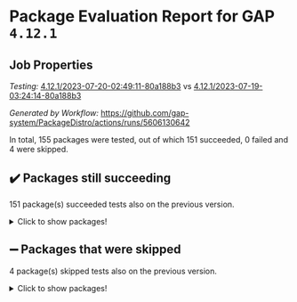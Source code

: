 # Package Evaluation Report for GAP `4.12.1`

## Job Properties

*Testing:* [4.12.1/2023-07-20-02:49:11-80a188b3](https://github.com/gap-system/PackageDistro/blob/data/reports/4.12.1/2023-07-20-02:49:11-80a188b3) vs [4.12.1/2023-07-19-03:24:14-80a188b3](https://github.com/gap-system/PackageDistro/blob/data/reports/4.12.1/2023-07-19-03:24:14-80a188b3)

*Generated by Workflow:* https://github.com/gap-system/PackageDistro/actions/runs/5606130642

In total, 155 packages were tested, out of which 151 succeeded, 0 failed and 4 were skipped.

## :heavy_check_mark: Packages still succeeding

151 package(s) succeeded tests also on the previous version.
<details><summary>Click to show packages!</summary>

- 4ti2interface 2023.02-04 [(success)](https://github.com/gap-system/PackageDistro/actions/runs/5606130642/jobs/10256150942)
- ace 5.6.2 [(success)](https://github.com/gap-system/PackageDistro/actions/runs/5606130642/jobs/10256151033)
- aclib 1.3.2 [(success)](https://github.com/gap-system/PackageDistro/actions/runs/5606130642/jobs/10256151107)
- agt 0.3.1 [(success)](https://github.com/gap-system/PackageDistro/actions/runs/5606130642/jobs/10256151177)
- alnuth 3.2.1 [(success)](https://github.com/gap-system/PackageDistro/actions/runs/5606130642/jobs/10256151251)
- anupq 3.3.0 [(success)](https://github.com/gap-system/PackageDistro/actions/runs/5606130642/jobs/10256151322)
- atlasrep 2.1.6 [(success)](https://github.com/gap-system/PackageDistro/actions/runs/5606130642/jobs/10256151400)
- autodoc 2023.06.19 [(success)](https://github.com/gap-system/PackageDistro/actions/runs/5606130642/jobs/10256151473)
- automata 1.15 [(success)](https://github.com/gap-system/PackageDistro/actions/runs/5606130642/jobs/10256151556)
- automgrp 1.3.2 [(success)](https://github.com/gap-system/PackageDistro/actions/runs/5606130642/jobs/10256151635)
- autpgrp 1.11 [(success)](https://github.com/gap-system/PackageDistro/actions/runs/5606130642/jobs/10256151714)
- cap 2023.07-06 [(success)](https://github.com/gap-system/PackageDistro/actions/runs/5606130642/jobs/10256151801)
- caratinterface 2.3.5 [(success)](https://github.com/gap-system/PackageDistro/actions/runs/5606130642/jobs/10256151866)
- cddinterface 2022.11.01 [(success)](https://github.com/gap-system/PackageDistro/actions/runs/5606130642/jobs/10256151938)
- circle 1.6.6 [(success)](https://github.com/gap-system/PackageDistro/actions/runs/5606130642/jobs/10256152002)
- classicpres 1.22 [(success)](https://github.com/gap-system/PackageDistro/actions/runs/5606130642/jobs/10256152073)
- cohomolo 1.6.11 [(success)](https://github.com/gap-system/PackageDistro/actions/runs/5606130642/jobs/10256152145)
- congruence 1.2.5 [(success)](https://github.com/gap-system/PackageDistro/actions/runs/5606130642/jobs/10256152218)
- corelg 1.56 [(success)](https://github.com/gap-system/PackageDistro/actions/runs/5606130642/jobs/10256152302)
- crime 1.6 [(success)](https://github.com/gap-system/PackageDistro/actions/runs/5606130642/jobs/10256152395)
- crisp 1.4.6 [(success)](https://github.com/gap-system/PackageDistro/actions/runs/5606130642/jobs/10256152467)
- crypting 0.10.4 [(success)](https://github.com/gap-system/PackageDistro/actions/runs/5606130642/jobs/10256152547)
- cryst 4.1.26 [(success)](https://github.com/gap-system/PackageDistro/actions/runs/5606130642/jobs/10256152605)
- crystcat 1.1.10 [(success)](https://github.com/gap-system/PackageDistro/actions/runs/5606130642/jobs/10256152695)
- ctbllib 1.3.6 [(success)](https://github.com/gap-system/PackageDistro/actions/runs/5606130642/jobs/10256152772)
- cubefree 1.19 [(success)](https://github.com/gap-system/PackageDistro/actions/runs/5606130642/jobs/10256152857)
- curlinterface 2.3.2 [(success)](https://github.com/gap-system/PackageDistro/actions/runs/5606130642/jobs/10256152937)
- cvec 2.8.1 [(success)](https://github.com/gap-system/PackageDistro/actions/runs/5606130642/jobs/10256153014)
- datastructures 0.3.0 [(success)](https://github.com/gap-system/PackageDistro/actions/runs/5606130642/jobs/10256153093)
- deepthought 1.0.6 [(success)](https://github.com/gap-system/PackageDistro/actions/runs/5606130642/jobs/10256153161)
- design 1.8 [(success)](https://github.com/gap-system/PackageDistro/actions/runs/5606130642/jobs/10256153224)
- difsets 2.3.1 [(success)](https://github.com/gap-system/PackageDistro/actions/runs/5606130642/jobs/10256153305)
- digraphs 1.6.2 [(success)](https://github.com/gap-system/PackageDistro/actions/runs/5606130642/jobs/10256153392)
- edim 1.3.7 [(success)](https://github.com/gap-system/PackageDistro/actions/runs/5606130642/jobs/10256153476)
- example 4.3.4 [(success)](https://github.com/gap-system/PackageDistro/actions/runs/5606130642/jobs/10256153563)
- examplesforhomalg 2023.02-04 [(success)](https://github.com/gap-system/PackageDistro/actions/runs/5606130642/jobs/10256153654)
- factint 1.6.3 [(success)](https://github.com/gap-system/PackageDistro/actions/runs/5606130642/jobs/10256153733)
- ferret 1.0.9 [(success)](https://github.com/gap-system/PackageDistro/actions/runs/5606130642/jobs/10256153814)
- fga 1.5.0 [(success)](https://github.com/gap-system/PackageDistro/actions/runs/5606130642/jobs/10256153895)
- fining 1.5.5 [(success)](https://github.com/gap-system/PackageDistro/actions/runs/5606130642/jobs/10256153979)
- float 1.0.3 [(success)](https://github.com/gap-system/PackageDistro/actions/runs/5606130642/jobs/10256154075)
- format 1.4.3 [(success)](https://github.com/gap-system/PackageDistro/actions/runs/5606130642/jobs/10256154175)
- forms 1.2.9 [(success)](https://github.com/gap-system/PackageDistro/actions/runs/5606130642/jobs/10256154271)
- fplsa 1.2.6 [(success)](https://github.com/gap-system/PackageDistro/actions/runs/5606130642/jobs/10256154361)
- fr 2.4.12 [(success)](https://github.com/gap-system/PackageDistro/actions/runs/5606130642/jobs/10256154447)
- francy 2.0.3 [(success)](https://github.com/gap-system/PackageDistro/actions/runs/5606130642/jobs/10256154525)
- fwtree 1.3 [(success)](https://github.com/gap-system/PackageDistro/actions/runs/5606130642/jobs/10256154608)
- gapdoc 1.6.6 [(success)](https://github.com/gap-system/PackageDistro/actions/runs/5606130642/jobs/10256154683)
- gauss 2023.02-04 [(success)](https://github.com/gap-system/PackageDistro/actions/runs/5606130642/jobs/10256154748)
- gaussforhomalg 2023.02-04 [(success)](https://github.com/gap-system/PackageDistro/actions/runs/5606130642/jobs/10256154840)
- gbnp 1.0.5 [(success)](https://github.com/gap-system/PackageDistro/actions/runs/5606130642/jobs/10256154913)
- generalizedmorphismsforcap 2023.03-01 [(success)](https://github.com/gap-system/PackageDistro/actions/runs/5606130642/jobs/10256154998)
- genss 1.6.8 [(success)](https://github.com/gap-system/PackageDistro/actions/runs/5606130642/jobs/10256155102)
- gradedmodules 2023.02-04 [(success)](https://github.com/gap-system/PackageDistro/actions/runs/5606130642/jobs/10256155191)
- gradedringforhomalg 2023.02-04 [(success)](https://github.com/gap-system/PackageDistro/actions/runs/5606130642/jobs/10256155283)
- grape 4.9.0 [(success)](https://github.com/gap-system/PackageDistro/actions/runs/5606130642/jobs/10256155362)
- groupoids 1.73 [(success)](https://github.com/gap-system/PackageDistro/actions/runs/5606130642/jobs/10256155458)
- grpconst 2.6.4 [(success)](https://github.com/gap-system/PackageDistro/actions/runs/5606130642/jobs/10256155542)
- guarana 0.96.3 [(success)](https://github.com/gap-system/PackageDistro/actions/runs/5606130642/jobs/10256155625)
- guava 3.18 [(success)](https://github.com/gap-system/PackageDistro/actions/runs/5606130642/jobs/10256155725)
- hap 1.56 [(success)](https://github.com/gap-system/PackageDistro/actions/runs/5606130642/jobs/10256155823)
- hapcryst 0.1.15 [(success)](https://github.com/gap-system/PackageDistro/actions/runs/5606130642/jobs/10256155925)
- hecke 1.5.3 [(success)](https://github.com/gap-system/PackageDistro/actions/runs/5606130642/jobs/10256156015)
- help 3.5 [(success)](https://github.com/gap-system/PackageDistro/actions/runs/5606130642/jobs/10256156126)
- homalg 2023.02-05 [(success)](https://github.com/gap-system/PackageDistro/actions/runs/5606130642/jobs/10256156234)
- homalgtocas 2023.02-04 [(success)](https://github.com/gap-system/PackageDistro/actions/runs/5606130642/jobs/10256156345)
- idrel 2.45 [(success)](https://github.com/gap-system/PackageDistro/actions/runs/5606130642/jobs/10256156470)
- images 1.3.1 [(success)](https://github.com/gap-system/PackageDistro/actions/runs/5606130642/jobs/10256156571)
- intpic 0.3.0 [(success)](https://github.com/gap-system/PackageDistro/actions/runs/5606130642/jobs/10256156668)
- io 4.8.1 [(success)](https://github.com/gap-system/PackageDistro/actions/runs/5606130642/jobs/10256156775)
- io_forhomalg 2023.02-04 [(success)](https://github.com/gap-system/PackageDistro/actions/runs/5606130642/jobs/10256156879)
- irredsol 1.4.4 [(success)](https://github.com/gap-system/PackageDistro/actions/runs/5606130642/jobs/10256156994)
- json 2.1.1 [(success)](https://github.com/gap-system/PackageDistro/actions/runs/5606130642/jobs/10256157105)
- jupyterkernel 1.5.0 [(success)](https://github.com/gap-system/PackageDistro/actions/runs/5606130642/jobs/10256157204)
- jupyterviz 1.5.6 [(success)](https://github.com/gap-system/PackageDistro/actions/runs/5606130642/jobs/10256157310)
- kan 1.35 [(success)](https://github.com/gap-system/PackageDistro/actions/runs/5606130642/jobs/10256157390)
- kbmag 1.5.11 [(success)](https://github.com/gap-system/PackageDistro/actions/runs/5606130642/jobs/10256157481)
- laguna 3.9.6 [(success)](https://github.com/gap-system/PackageDistro/actions/runs/5606130642/jobs/10256157593)
- liealgdb 2.2.1 [(success)](https://github.com/gap-system/PackageDistro/actions/runs/5606130642/jobs/10256157710)
- liepring 2.8 [(success)](https://github.com/gap-system/PackageDistro/actions/runs/5606130642/jobs/10256157807)
- liering 2.4.2 [(success)](https://github.com/gap-system/PackageDistro/actions/runs/5606130642/jobs/10256157922)
- linearalgebraforcap 2023.06-02 [(success)](https://github.com/gap-system/PackageDistro/actions/runs/5606130642/jobs/10256158007)
- localizeringforhomalg 2023.02-04 [(success)](https://github.com/gap-system/PackageDistro/actions/runs/5606130642/jobs/10256158102)
- loops 3.4.3 [(success)](https://github.com/gap-system/PackageDistro/actions/runs/5606130642/jobs/10256158203)
- lpres 1.0.3 [(success)](https://github.com/gap-system/PackageDistro/actions/runs/5606130642/jobs/10256158438)
- majoranaalgebras 1.5.1 [(success)](https://github.com/gap-system/PackageDistro/actions/runs/5606130642/jobs/10256158539)
- mapclass 1.4.6 [(success)](https://github.com/gap-system/PackageDistro/actions/runs/5606130642/jobs/10256158622)
- matgrp 0.70 [(success)](https://github.com/gap-system/PackageDistro/actions/runs/5606130642/jobs/10256158704)
- matricesforhomalg 2023.02-04 [(success)](https://github.com/gap-system/PackageDistro/actions/runs/5606130642/jobs/10256158796)
- modisom 2.5.4 [(success)](https://github.com/gap-system/PackageDistro/actions/runs/5606130642/jobs/10256158884)
- modulepresentationsforcap 2023.06-02 [(success)](https://github.com/gap-system/PackageDistro/actions/runs/5606130642/jobs/10256158979)
- modules 2023.02-04 [(success)](https://github.com/gap-system/PackageDistro/actions/runs/5606130642/jobs/10256159069)
- monoidalcategories 2023.05-03 [(success)](https://github.com/gap-system/PackageDistro/actions/runs/5606130642/jobs/10256159187)
- nconvex 2022.09-01 [(success)](https://github.com/gap-system/PackageDistro/actions/runs/5606130642/jobs/10256159291)
- nilmat 1.4.2 [(success)](https://github.com/gap-system/PackageDistro/actions/runs/5606130642/jobs/10256159389)
- nock 1.5 [(success)](https://github.com/gap-system/PackageDistro/actions/runs/5606130642/jobs/10256159477)
- normalizinterface 1.3.6 [(success)](https://github.com/gap-system/PackageDistro/actions/runs/5606130642/jobs/10256159627)
- nq 2.5.10 [(success)](https://github.com/gap-system/PackageDistro/actions/runs/5606130642/jobs/10256159704)
- numericalsgps 1.3.1 [(success)](https://github.com/gap-system/PackageDistro/actions/runs/5606130642/jobs/10256159789)
- openmath 11.5.3 [(success)](https://github.com/gap-system/PackageDistro/actions/runs/5606130642/jobs/10256159876)
- orb 4.9.0 [(success)](https://github.com/gap-system/PackageDistro/actions/runs/5606130642/jobs/10256159954)
- packagemanager 1.4.1 [(success)](https://github.com/gap-system/PackageDistro/actions/runs/5606130642/jobs/10256160045)
- patternclass 2.4.3 [(success)](https://github.com/gap-system/PackageDistro/actions/runs/5606130642/jobs/10256160135)
- permut 2.0.4 [(success)](https://github.com/gap-system/PackageDistro/actions/runs/5606130642/jobs/10256160223)
- polenta 1.3.10 [(success)](https://github.com/gap-system/PackageDistro/actions/runs/5606130642/jobs/10256160327)
- polymaking 0.8.6 [(success)](https://github.com/gap-system/PackageDistro/actions/runs/5606130642/jobs/10256160420)
- primgrp 3.4.4 [(success)](https://github.com/gap-system/PackageDistro/actions/runs/5606130642/jobs/10256160509)
- profiling 2.5.4 [(success)](https://github.com/gap-system/PackageDistro/actions/runs/5606130642/jobs/10256160604)
- qpa 1.34 [(success)](https://github.com/gap-system/PackageDistro/actions/runs/5606130642/jobs/10256160681)
- quagroup 1.8.3 [(success)](https://github.com/gap-system/PackageDistro/actions/runs/5606130642/jobs/10256160771)
- radiroot 2.9 [(success)](https://github.com/gap-system/PackageDistro/actions/runs/5606130642/jobs/10256160843)
- rcwa 4.7.1 [(success)](https://github.com/gap-system/PackageDistro/actions/runs/5606130642/jobs/10256160917)
- rds 1.8 [(success)](https://github.com/gap-system/PackageDistro/actions/runs/5606130642/jobs/10256161019)
- recog 1.4.2 [(success)](https://github.com/gap-system/PackageDistro/actions/runs/5606130642/jobs/10256161093)
- repndecomp 1.3.0 [(success)](https://github.com/gap-system/PackageDistro/actions/runs/5606130642/jobs/10256161175)
- repsn 3.1.1 [(success)](https://github.com/gap-system/PackageDistro/actions/runs/5606130642/jobs/10256161264)
- resclasses 4.7.3 [(success)](https://github.com/gap-system/PackageDistro/actions/runs/5606130642/jobs/10256161351)
- ringsforhomalg 2023.02-05 [(success)](https://github.com/gap-system/PackageDistro/actions/runs/5606130642/jobs/10256161428)
- sco 2023.02-04 [(success)](https://github.com/gap-system/PackageDistro/actions/runs/5606130642/jobs/10256161505)
- scscp 2.4.1 [(success)](https://github.com/gap-system/PackageDistro/actions/runs/5606130642/jobs/10256161586)
- semigroups 5.2.1 [(success)](https://github.com/gap-system/PackageDistro/actions/runs/5606130642/jobs/10256161674)
- sglppow 2.3 [(success)](https://github.com/gap-system/PackageDistro/actions/runs/5606130642/jobs/10256161758)
- sgpviz 0.999.5 [(success)](https://github.com/gap-system/PackageDistro/actions/runs/5606130642/jobs/10256161844)
- simpcomp 2.1.14 [(success)](https://github.com/gap-system/PackageDistro/actions/runs/5606130642/jobs/10256161946)
- singular 2023.02.09 [(success)](https://github.com/gap-system/PackageDistro/actions/runs/5606130642/jobs/10256162017)
- sl2reps 1.1 [(success)](https://github.com/gap-system/PackageDistro/actions/runs/5606130642/jobs/10256162082)
- sla 1.5.3 [(success)](https://github.com/gap-system/PackageDistro/actions/runs/5606130642/jobs/10256162157)
- smallgrp 1.5.3 [(success)](https://github.com/gap-system/PackageDistro/actions/runs/5606130642/jobs/10256162221)
- smallsemi 0.6.13 [(success)](https://github.com/gap-system/PackageDistro/actions/runs/5606130642/jobs/10256162293)
- sonata 2.9.6 [(success)](https://github.com/gap-system/PackageDistro/actions/runs/5606130642/jobs/10256162360)
- sophus 1.27 [(success)](https://github.com/gap-system/PackageDistro/actions/runs/5606130642/jobs/10256162426)
- spinsym 1.5.2 [(success)](https://github.com/gap-system/PackageDistro/actions/runs/5606130642/jobs/10256162477)
- standardff 0.9.4 [(success)](https://github.com/gap-system/PackageDistro/actions/runs/5606130642/jobs/10256162529)
- symbcompcc 1.3.2 [(success)](https://github.com/gap-system/PackageDistro/actions/runs/5606130642/jobs/10256162593)
- thelma 1.3 [(success)](https://github.com/gap-system/PackageDistro/actions/runs/5606130642/jobs/10256162675)
- tomlib 1.2.9 [(success)](https://github.com/gap-system/PackageDistro/actions/runs/5606130642/jobs/10256162737)
- toolsforhomalg 2023.05-01 [(success)](https://github.com/gap-system/PackageDistro/actions/runs/5606130642/jobs/10256162801)
- toric 1.9.5 [(success)](https://github.com/gap-system/PackageDistro/actions/runs/5606130642/jobs/10256162859)
- toricvarieties 2022.07.13 [(success)](https://github.com/gap-system/PackageDistro/actions/runs/5606130642/jobs/10256162928)
- transgrp 3.6.4 [(success)](https://github.com/gap-system/PackageDistro/actions/runs/5606130642/jobs/10256163000)
- ugaly 4.1.3 [(success)](https://github.com/gap-system/PackageDistro/actions/runs/5606130642/jobs/10256163074)
- unipot 1.5 [(success)](https://github.com/gap-system/PackageDistro/actions/runs/5606130642/jobs/10256163149)
- unitlib 4.2.0 [(success)](https://github.com/gap-system/PackageDistro/actions/runs/5606130642/jobs/10256163210)
- utils 0.82 [(success)](https://github.com/gap-system/PackageDistro/actions/runs/5606130642/jobs/10256163274)
- uuid 0.7 [(success)](https://github.com/gap-system/PackageDistro/actions/runs/5606130642/jobs/10256163341)
- walrus 0.9991 [(success)](https://github.com/gap-system/PackageDistro/actions/runs/5606130642/jobs/10256163406)
- wedderga 4.10.4 [(success)](https://github.com/gap-system/PackageDistro/actions/runs/5606130642/jobs/10256163480)
- xmod 2.91 [(success)](https://github.com/gap-system/PackageDistro/actions/runs/5606130642/jobs/10256163563)
- xmodalg 1.23 [(success)](https://github.com/gap-system/PackageDistro/actions/runs/5606130642/jobs/10256163634)
- yangbaxter 0.10.3 [(success)](https://github.com/gap-system/PackageDistro/actions/runs/5606130642/jobs/10256163723)
- zeromqinterface 0.14 [(success)](https://github.com/gap-system/PackageDistro/actions/runs/5606130642/jobs/10256163788)
</details>

## :heavy_minus_sign: Packages that were skipped

4 package(s) skipped tests also on the previous version.
<details><summary>Click to show packages!</summary>

- browse 1.8.21 [(skipped)](https://github.com/gap-system/PackageDistro/actions/runs/5606130642/jobs/10255963063)
- itc 1.5.1 [(skipped)](https://github.com/gap-system/PackageDistro/actions/runs/5606130642/jobs/10255963063)
- polycyclic 2.16 [(skipped)](https://github.com/gap-system/PackageDistro/actions/runs/5606130642/jobs/10255963063)
- xgap 4.31 [(skipped)](https://github.com/gap-system/PackageDistro/actions/runs/5606130642/jobs/10255963063)
</details>

